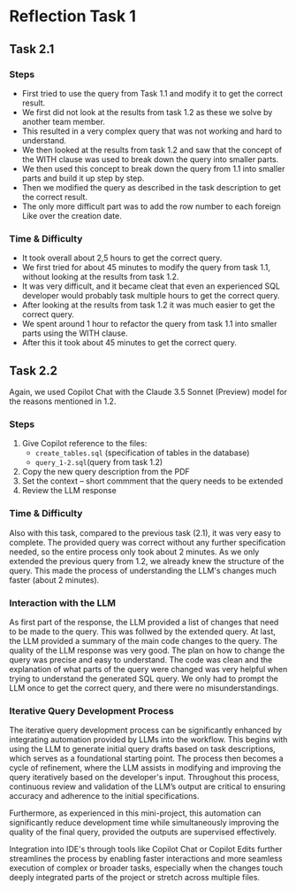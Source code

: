 # Reflection Task 1

## Task 2.1

### Steps

- First tried to use the query from Task 1.1 and modify it to get the correct result.
- We first did not look at the results from task 1.2 as these we solve by another team member.
- This resulted in a very complex query that was not working and hard to understand.
- We then looked at the results from task 1.2 and saw that the concept of the WITH clause was used to break down the query into smaller parts.
- We then used this concept to break down the query from 1.1 into smaller parts and build it up step by step.
- Then we modified the query as described in the task description to get the correct result.
- The only more difficult part was to add the row number to each foreign Like over the creation date.

### Time & Difficulty

- It took overall about 2,5 hours to get the correct query.
- We first tried for about 45 minutes to modify the query from task 1.1, without looking at the results from task 1.2.
- It was very difficult, and it became cleat that even an experienced SQL developer would probably task multiple hours to get the correct query.
- After looking at the results from task 1.2 it was much easier to get the correct query.
- We spent around 1 hour to refactor the query from task 1.1 into smaller parts using the WITH clause.
- After this it took about 45 minutes to get the correct query.

## Task 2.2

Again, we used Copilot Chat with the Claude 3.5 Sonnet (Preview) model for the reasons mentioned in 1.2.

### Steps

1. Give Copilot reference to the files:
   - `create_tables.sql` (specification of tables in the database)
   - `query_1-2.sql`(query from task 1.2)
2. Copy the new query description from the PDF
3. Set the context – short commment that the query needs to be extended
4. Review the LLM response

### Time & Difficulty

Also with this task, compared to the previous task (2.1), it was very easy to complete. The provided query was correct without any further specification needed, so the entire process only took about 2 minutes. As we only extended the previous query from 1.2, we already knew the structure of the query. This made the process of understanding the LLM's changes much faster (about 2 minutes).

### Interaction with the LLM

As first part of the response, the LLM provided a list of changes that need to be made to the query. This was follwed by the extended query. At last, the LLM provided a summary of the main code changes to the query. The quality of the LLM response was very good. The plan on how to change the query was precise and easy to understand. The code was clean and the explanation of what parts of the query were changed was very helpful when trying to understand the generated SQL query. We only had to prompt the LLM once to get the correct query, and there were no misunderstandings.

### Iterative Query Development Process

The iterative query development process can be significantly enhanced by integrating automation provided by LLMs into the workflow. This begins with using the LLM to generate initial query drafts based on task descriptions, which serves as a foundational starting point. The process then becomes a cycle of refinement, where the LLM assists in modifying and improving the query iteratively based on the developer's input. Throughout this process, continuous review and validation of the LLM’s output are critical to ensuring accuracy and adherence to the initial specifications.

Furthermore, as experienced in this mini-project, this automation can significantly reduce development time while simultaneously improving the quality of the final query, provided the outputs are supervised effectively.

Integration into IDE's through tools like Copilot Chat or Copilot Edits further streamlines the process by enabling faster interactions and more seamless execution of complex or broader tasks, especially when the changes touch deeply integrated parts of the project or stretch across multiple files.
